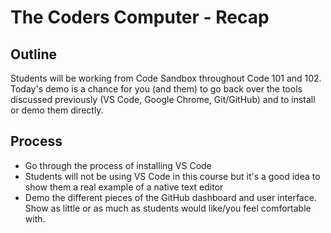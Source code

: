 # The Coders Computer - Recap

## Outline
Students will be working from Code Sandbox throughout Code 101 and 102.  Today's demo is a chance for you (and them) to go back over the tools discussed previously (VS Code, Google Chrome, Git/GitHub) and to install or demo them directly.

## Process
- Go through the process of installing VS Code
- Students will not be using VS Code in this course but it's a good idea to show them a real example of a native text editor
- Demo the different pieces of the GitHub dashboard and user interface.  Show as little or as much as students would like/you feel comfortable with.